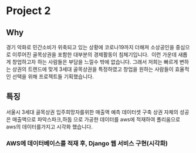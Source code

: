 # Project 2

## Why
경기 악화로 민간소비가 위축되고 있는 상황에 코로나19까지 더해져 소상공인을 중심으로 이루어진 골목상권을 포함한 대부분의 경제활동이 침체기입니다. 
이런 가운데 새롭게 창업하고자 하는 사람들은 부담을 느낄수 밖에 없습니다. 그래서 저희는 빠르게 변하는 상권의 트렌드에 맞게 3세대 골목상권을 특정하였고 
창업을 원하는 사람들이 효율적인 선택을 위해 프로젝트들 기획했습니다.  

## 특징 
서울시 3세대 골목상권 입주희망자를위한 매출액 예측 데이터셋 구축
상권 자체의 성공은 매출액으로 파악스파크,하둡 으로 가공한 데이터를 aws에 적재하여 폴리움으로 aws의 데이터를가지고 시각화 했습니다.





### AWS에 데이터베이스를 적재 후, Django 웹 서비스 구현(시각화)

